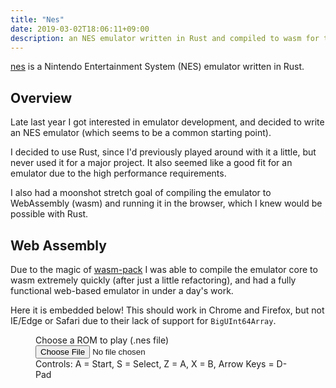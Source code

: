 ```yaml
---
title: "Nes"
date: 2019-03-02T18:06:11+09:00
description: an NES emulator written in Rust and compiled to wasm for the web
---
```


[nes](https://github.com/rynorris/nes) is a Nintendo Entertainment System (NES) emulator written in Rust.

Overview
--------

Late last year I got interested in emulator development, and decided to write an NES emulator (which seems to be a common starting point).

I decided to use Rust, since I'd previously played around with it a little, but never used it for a major project.  It also seemed like a good fit for an emulator due to the high performance requirements.

I also had a moonshot stretch goal of compiling the emulator to WebAssembly (wasm) and running it in the browser, which I knew would be possible with Rust.


Web Assembly
------------

Due to the magic of [wasm-pack](https://github.com/rustwasm/wasm-pack) I was able to compile the emulator core to wasm extremely quickly (after just a little refactoring), and had a fully functional web-based emulator in under a day's work.

Here it is embedded below!  This should work in Chrome and Firefox, but not IE/Edge or Safari due to their lack of support for `BigUInt64Array`.


<figure>
    <canvas id="screen" width="512", height="480", style="background: black" tabIndex=0></canvas>
    <div>
        <label for="rom_selector">Choose a ROM to play (.nes file)</label>
        <input type="file" id="rom-selector" name="rom_selector" accept=".nes" onchange="selectRom(this.files)">
        <div>Controls: A = Start, S = Select, Z = A, X = B, Arrow Keys = D-Pad</div>
    </div>
    <script src="app.js"></script>
</figure>



